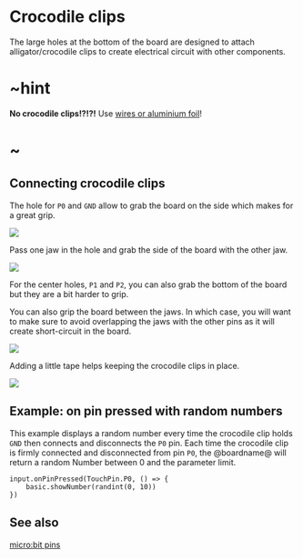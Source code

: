 # Crocodile clips

The large holes at the bottom of the board are designed to attach alligator/crocodile clips
to create electrical circuit with other components.

# ~hint

**No crocodile clips!?!?!** Use [wires or aluminium foil](/device/foil-circuits)!

# ~


## Connecting crocodile clips

The hole for ``P0`` and ``GND`` allow to grab the board on the side which makes for a great grip.

![](/static/mb/device/croc-clips/crocclipsclamped.jpg)

Pass one jaw in the hole and grab the side of the board with the other jaw.

![](/static/mb/device/croc-clips/sideclamp.jpg)

For the center holes, ``P1`` and ``P2``, you can also grab the bottom of the board but they are a bit harder to grip.

You can also grip the board between the jaws. In which case, you will want to make sure to avoid overlapping the jaws
with the other pins as it will create short-circuit in the board.

![](/static/mb/device/croc-clips/badclamp.jpg)

Adding a little tape helps keeping the crocodile clips in place.

![](/static/mb/device/croc-clips/frontclamp.jpg)

## Example: on pin pressed with random numbers

This example displays a random number every time the crocodile clip holds  `GND` then connects and disconnects the `P0` pin.
Each time the crocodile clip is firmly connected and disconnected from pin `P0`,
the @boardname@ will return a random Number between 0 and the parameter limit.

```blocks
input.onPinPressed(TouchPin.P0, () => {
    basic.showNumber(randint(0, 10))
})
```

## See also

[micro:bit pins](/device/pins)
